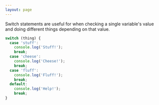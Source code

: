 ```yaml
---
layout: page
---
```

Switch statements are useful for when checking a single variable's value and doing different things depending on that value.

```javascript
switch (thing) {
  case 'stuff':
    console.log('Stuff!');
    break;
  case 'cheese':
    console.log('Cheese!');
    break;
  case 'fluff':
    console.log('Fluff!');
    break;
  default:
    console.log('Help!');
    break;
}
```

